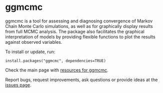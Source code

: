 # ggmcmc

ggmcmc is a tool for assessing and diagnosing convergence of Markov Chain Monte Carlo simulations, as well as for graphically display results from full MCMC analysis. The package also facilitates the graphical interpretation of models by providing flexible functions to plot the results against observed variables.

To install or update, run:
```
install.packages("ggmcmc", dependencies=TRUE)
```

Check the main page with [resources for ggmcmc](http://xavier-fim.net/packages/ggmcmc/).

Report bugs, request improvements, ask questions or provide ideas at the [issues page](https://github.com/xfim/ggmcmc/issues/).

